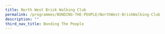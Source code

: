 ```yaml
---
title: North West Brisk Walking Club
permalink: /programmes/BONDING-THE-PEOPLE/NorthWest-BriskWalking-Club
description: ""
third_nav_title: Bonding The People
---
```



